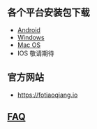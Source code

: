 
## 各个平台安装包下载
- <a href="https://github.com/getfotiaoqiang/download/releases/download/V2.1.3/fotiaoqiangv2.1.3.apk"> Android </a>
- <a href="https://github.com/getfotiaoqiang/download/releases/download/V2.1.3/fotiaoqiang-2.1.3-Setup.exe"> Windows </a>
- <a href="https://github.com/getfotiaoqiang/download/releases/download/V2.1.3/fotiaoqiang_darwin_amd64_install.dmg"> Mac OS </a>
- IOS 敬请期待
## 官方网站
- https://fotiaoqiang.io
## <a href="https://github.com/getfotiaoqiang/fotiaoqiang/wiki/FAQ">FAQ</a>

